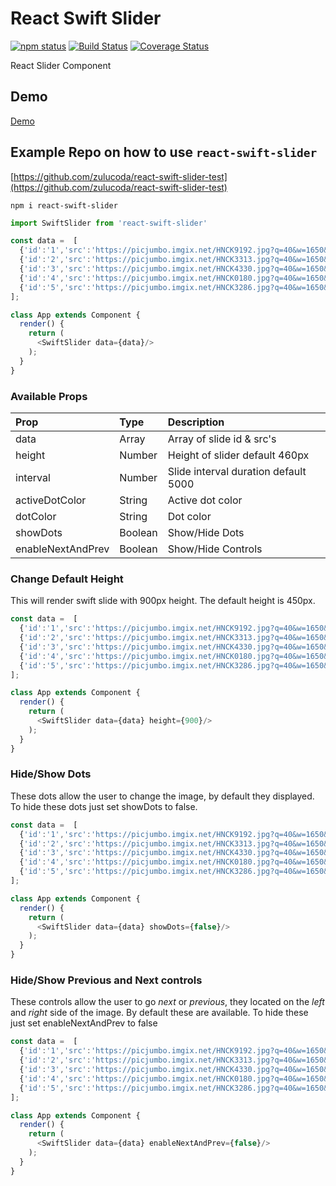 # React Swift Slider
[![npm status](https://img.shields.io/npm/v/react-swift-slider.svg)](https://www.npmjs.com/package/react-swift-slider)
[![Build Status](https://travis-ci.org/zulucoda/react-swift-slider.svg?branch=master)](https://travis-ci.org/zulucoda/react-swift-slider)
[![Coverage Status](https://coveralls.io/repos/github/zulucoda/react-swift-slider/badge.svg?branch=master)](https://coveralls.io/github/zulucoda/react-swift-slider?branch=master)

React Slider Component

## Demo

[Demo](http://ill-informed-position.surge.sh/)



## Example Repo on how to use `react-swift-slider`
[https://github.com/zulucoda/react-swift-slider-test](https://github.com/zulucoda/react-swift-slider-test)


```
npm i react-swift-slider
```


```javascript
import SwiftSlider from 'react-swift-slider'
```

```javascript
const data =  [
  {'id':'1','src':'https://picjumbo.imgix.net/HNCK9192.jpg?q=40&w=1650&sharp=30'},
  {'id':'2','src':'https://picjumbo.imgix.net/HNCK3313.jpg?q=40&w=1650&sharp=30'},
  {'id':'3','src':'https://picjumbo.imgix.net/HNCK4330.jpg?q=40&w=1650&sharp=30'},
  {'id':'4','src':'https://picjumbo.imgix.net/HNCK0180.jpg?q=40&w=1650&sharp=30'},
  {'id':'5','src':'https://picjumbo.imgix.net/HNCK3286.jpg?q=40&w=1650&sharp=30'}
];

class App extends Component {
  render() {
    return (
      <SwiftSlider data={data}/>
    );
  }
}
```

### Available Props

| Prop | Type | Description |
| :------| :-----------| :-----------|
| data   | Array | Array of slide id & src's |
| height  | Number | Height of slider default 460px |
| interval   | Number | Slide interval duration default 5000 |
| activeDotColor   | String | Active dot color  |
| dotColor  | String | Dot color  |
| showDots  | Boolean | Show/Hide Dots |
| enableNextAndPrev  | Boolean | Show/Hide Controls |

### Change Default Height
This will render swift slide with 900px height. The default height is 450px.
```javascript
const data =  [
  {'id':'1','src':'https://picjumbo.imgix.net/HNCK9192.jpg?q=40&w=1650&sharp=30'},
  {'id':'2','src':'https://picjumbo.imgix.net/HNCK3313.jpg?q=40&w=1650&sharp=30'},
  {'id':'3','src':'https://picjumbo.imgix.net/HNCK4330.jpg?q=40&w=1650&sharp=30'},
  {'id':'4','src':'https://picjumbo.imgix.net/HNCK0180.jpg?q=40&w=1650&sharp=30'},
  {'id':'5','src':'https://picjumbo.imgix.net/HNCK3286.jpg?q=40&w=1650&sharp=30'}
];

class App extends Component {
  render() {
    return (
      <SwiftSlider data={data} height={900}/>
    );
  }
}
```

### Hide/Show Dots
These dots allow the user to change the image, by default they displayed.
To hide these dots just set showDots to false.

```javascript
const data =  [
  {'id':'1','src':'https://picjumbo.imgix.net/HNCK9192.jpg?q=40&w=1650&sharp=30'},
  {'id':'2','src':'https://picjumbo.imgix.net/HNCK3313.jpg?q=40&w=1650&sharp=30'},
  {'id':'3','src':'https://picjumbo.imgix.net/HNCK4330.jpg?q=40&w=1650&sharp=30'},
  {'id':'4','src':'https://picjumbo.imgix.net/HNCK0180.jpg?q=40&w=1650&sharp=30'},
  {'id':'5','src':'https://picjumbo.imgix.net/HNCK3286.jpg?q=40&w=1650&sharp=30'}
];

class App extends Component {
  render() {
    return (
      <SwiftSlider data={data} showDots={false}/>
    );
  }
}
```

### Hide/Show Previous and Next controls
These controls allow the user to go *next* or *previous*, they located on the *left* and *right* side of the image.
By default these are available. To hide these just set enableNextAndPrev to false

```javascript
const data =  [
  {'id':'1','src':'https://picjumbo.imgix.net/HNCK9192.jpg?q=40&w=1650&sharp=30'},
  {'id':'2','src':'https://picjumbo.imgix.net/HNCK3313.jpg?q=40&w=1650&sharp=30'},
  {'id':'3','src':'https://picjumbo.imgix.net/HNCK4330.jpg?q=40&w=1650&sharp=30'},
  {'id':'4','src':'https://picjumbo.imgix.net/HNCK0180.jpg?q=40&w=1650&sharp=30'},
  {'id':'5','src':'https://picjumbo.imgix.net/HNCK3286.jpg?q=40&w=1650&sharp=30'}
];

class App extends Component {
  render() {
    return (
      <SwiftSlider data={data} enableNextAndPrev={false}/>
    );
  }
}
```